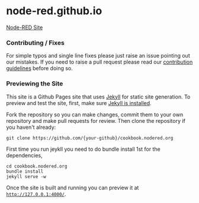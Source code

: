 node-red.github.io
==================

[Node-RED Site](http://nodered.org)

### Contributing / Fixes

For simple typos and single line fixes please just raise an issue pointing out
our mistakes. If you need to raise a pull request please read our
[contribution guidelines](https://github.com/node-red/node-red/blob/master/CONTRIBUTING.md)
before doing so.

### Previewing the Site

This site is a Github Pages site that uses [Jekyll](https://github.com/jekyll/jekyll) for static site generation.  To preview and test the site, first, make sure [Jekyll is installed](https://jekyllrb.com/docs/installation/).

Fork the repository so you can make changes, commit them to your own repository and make pull requests for review.  Then clone the repository if you haven't already:

    git clone https://github.com/{your-github}/cookbook.nodered.org

First time you run jeykll you need to do bundle install 1st for the dependencies,

    cd cookbook.nodered.org
    bundle install
    jekyll serve -w

Once the site is built and running you can preview it at [`http://127.0.0.1:4000/`](http://127.0.0.1:4000/).